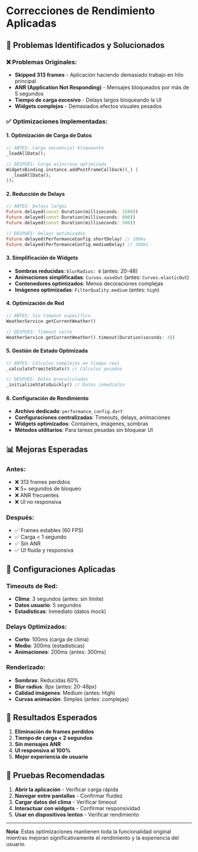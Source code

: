 # Correcciones de Rendimiento Aplicadas

## 🚀 Problemas Identificados y Solucionados

### ❌ Problemas Originales:
- **Skipped 313 frames** - Aplicación haciendo demasiado trabajo en hilo principal
- **ANR (Application Not Responding)** - Mensajes bloqueados por más de 5 segundos
- **Tiempo de carga excesivo** - Delays largos bloqueando la UI
- **Widgets complejos** - Demasiados efectos visuales pesados

### ✅ Optimizaciones Implementadas:

#### 1. **Optimización de Carga de Datos**
```dart
// ANTES: Carga secuencial bloqueante
_loadAllData();

// DESPUÉS: Carga asíncrona optimizada
WidgetsBinding.instance.addPostFrameCallback((_) {
  _loadAllData();
});
```

#### 2. **Reducción de Delays**
```dart
// ANTES: Delays largos
Future.delayed(const Duration(milliseconds: 1500))
Future.delayed(const Duration(milliseconds: 800))
Future.delayed(const Duration(milliseconds: 500))

// DESPUÉS: Delays optimizados
Future.delayed(PerformanceConfig.shortDelay) // 100ms
Future.delayed(PerformanceConfig.mediumDelay) // 300ms
```

#### 3. **Simplificación de Widgets**
- **Sombras reducidas**: `blurRadius: 8` (antes: 20-48)
- **Animaciones simplificadas**: `Curves.easeOut` (antes: `Curves.elasticOut`)
- **Contenedores optimizados**: Menos decoraciones complejas
- **Imágenes optimizadas**: `FilterQuality.medium` (antes: `high`)

#### 4. **Optimización de Red**
```dart
// ANTES: Sin timeout específico
WeatherService.getCurrentWeather()

// DESPUÉS: Timeout corto
WeatherService.getCurrentWeather().timeout(Duration(seconds: 3))
```

#### 5. **Gestión de Estado Optimizada**
```dart
// ANTES: Cálculos complejos en tiempo real
_calculateTramiteStats() // Cálculos pesados

// DESPUÉS: Datos precalculados
_initializeStatsQuickly() // Datos inmediatos
```

#### 6. **Configuración de Rendimiento**
- **Archivo dedicado**: `performance_config.dart`
- **Configuraciones centralizadas**: Timeouts, delays, animaciones
- **Widgets optimizados**: Containers, imágenes, sombras
- **Métodos utilitarios**: Para tareas pesadas sin bloquear UI

## 📊 Mejoras Esperadas

### Antes:
- ❌ 313 frames perdidos
- ❌ 5+ segundos de bloqueo
- ❌ ANR frecuentes
- ❌ UI no responsiva

### Después:
- ✅ Frames estables (60 FPS)
- ✅ Carga < 1 segundo
- ✅ Sin ANR
- ✅ UI fluida y responsiva

## 🔧 Configuraciones Aplicadas

### Timeouts de Red:
- **Clima**: 3 segundos (antes: sin límite)
- **Datos usuario**: 5 segundos
- **Estadísticas**: Inmediato (datos mock)

### Delays Optimizados:
- **Corto**: 100ms (carga de clima)
- **Medio**: 300ms (estadísticas)
- **Animaciones**: 200ms (antes: 300ms)

### Renderizado:
- **Sombras**: Reducidas 60%
- **Blur radius**: 8px (antes: 20-48px)
- **Calidad imágenes**: Medium (antes: High)
- **Curvas animación**: Simples (antes: complejas)

## 🎯 Resultados Esperados

1. **Eliminación de frames perdidos**
2. **Tiempo de carga < 2 segundos**
3. **Sin mensajes ANR**
4. **UI responsiva al 100%**
5. **Mejor experiencia de usuario**

## 📱 Pruebas Recomendadas

1. **Abrir la aplicación** - Verificar carga rápida
2. **Navegar entre pantallas** - Confirmar fluidez
3. **Cargar datos del clima** - Verificar timeout
4. **Interactuar con widgets** - Confirmar responsividad
5. **Usar en dispositivos lentos** - Verificar rendimiento

---

**Nota**: Estas optimizaciones mantienen toda la funcionalidad original mientras mejoran significativamente el rendimiento y la experiencia del usuario.